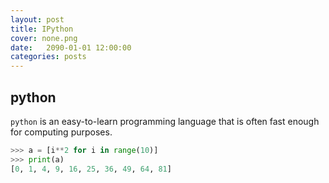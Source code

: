 ```yaml
---
layout: post
title: IPython
cover: none.png
date:   2090-01-01 12:00:00
categories: posts
---
```


python
---

`python` is an easy-to-learn programming language that is often fast enough for computing purposes.

```python
>>> a = [i**2 for i in range(10)]
>>> print(a)
[0, 1, 4, 9, 16, 25, 36, 49, 64, 81]
```
